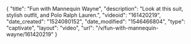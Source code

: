 {
    "title": "Fun with Mannequin Wayne",
    "description": "Look at this suit, stylish outfit, and Polo Ralph Lauren.",
    "videoid": "161420219",
    "date_created": "1524080152",
    "date_modified": "1546466804",
    "type": "captivate",
    "layout": "video",
    "url": "\/v\/fun-with-mannequin-wayne\/161420219"
}